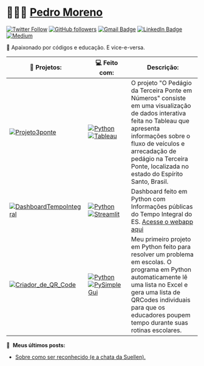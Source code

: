 # 👨🏻‍💻 [Pedro Moreno](https://pedrobeats.github.io)

[![Twitter Follow](https://img.shields.io/twitter/follow/beatsme?style=social)](https://twitter.com/intent/follow?screen_name=beatsme)
[![GitHub followers](https://img.shields.io/github/followers/pedrobeats?label=Follow&style=social)](https://github.com/pedrobeats/?tab=follow)
[![Gmail Badge](https://img.shields.io/badge/-pedromsantanna@gmail.com-c14438?style=social&logo=Gmail&logoColor=red&link=mailto:pedromsantanna@gmail.com)](mailto:pedromsantanna@gmail.com)
[![LinkedIn Badge](https://img.shields.io/badge/-LinkedIn-blue?style=social&logo=Linkedin&logoColor=blue&link=https://www.linkedin.com/in/pmbsantanna)](https://www.linkedin.com/in/pmbsantanna)
[![Medium](https://img.shields.io/static/v1?label=&message=Medium&color=000000&logo=medium&logoColor=FFFFFF&labelColor=000605)](https://medium.com/@pedromsantanna/)

:wave: Apaixonado por códigos e educação. E vice-e-versa.

<!-- INICIO PROJETOS -->
| 🚀 **Projetos:** | 💻 **Feito com:** | **Descrição:**
| - | - | - |
| [![Projeto3ponte](https://img.shields.io/static/v1?label=&message=Projeto3ponte&color=000605&logo=github&logoColor=FFFFFF&labelColor=000605)](https://github.com/Pedrobeats/Projeto3ponte)  | [![Python](https://img.shields.io/static/v1?label=&message=Python&color=3776AB&logo=Python&logoColor=FFFFFF)](https://www.python.org/) [![Tableau](https://img.shields.io/static/v1?label=&message=Tableau&color=E97627&logo=tableau&logoColor=FFFFFF)](https://www.tableau.com/)| O projeto "O Pedágio da Terceira Ponte em Números" consiste em uma visualização de dados interativa feita no Tableau que apresenta informações sobre o fluxo de veículos e arrecadação de pedágio na Terceira Ponte, localizada no estado do Espírito Santo, Brasil. |
| [![DashboardTempoIntegral](https://img.shields.io/static/v1?label=&message=DashboardTempoIntegral&color=000605&logo=github&logoColor=FFFFFF&labelColor=000605)](https://github.com/Pedrobeats/DashboardTempoIntegral)  | [![Python](https://img.shields.io/static/v1?label=&message=Python&color=3776AB&logo=Python&logoColor=FFFFFF)](https://www.python.org/) [![Streamlit](https://img.shields.io/static/v1?label=&message=Streamlit&color=FF4B4B&logo=Streamlit&logoColor=FFFFFF)](https://www.streamlit.io/) | Dashboard feito em Python com Informações públicas do Tempo Integral do ES. [Acesse o webapp aqui](https://tempointegrales.streamlit.app/) |
| [![Criador_de_QR_Code](https://img.shields.io/static/v1?label=&message=Criador_de_QR_Code&color=000605&logo=github&logoColor=FFFFFF&labelColor=000605)](https://github.com/Pedrobeats/Criador_de_QR_Code)  | [![Python](https://img.shields.io/static/v1?label=&message=Python&color=3776AB&logo=Python&logoColor=FFFFFF)](https://www.python.org/) [![PySimpleGui](https://img.shields.io/static/v1?label=&message=PySimpleGui&color=3776AB&logo=Python&logoColor=FFFFFF)](https://www.pysimplegui.org/) | Meu primeiro projeto em Python feito para resolver um problema em escolas. O programa em Python automaticamente lê uma lista no Excel e gera uma lista de QRCodes individuais para que os educadores poupem tempo durante suas rotinas escolares. |
<!-- FIM PROJETOS -->

📝 &nbsp;**Meus últimos posts:**


<!-- POSTS -->
- [Sobre como ser reconhecido (e a chata da Suellen).](https://medium.com/@pedromsantanna/sobre-como-ser-reconhecido-e-a-escrota-da-suellen-4b0927e405db)
<!-- POSTS -->
